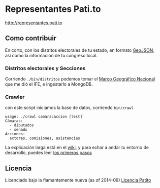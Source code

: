 # Representantes Pati.to

http://representantes.pati.to

## Como contribuir

En corto, con los distritos electorales de tu estado, en formato [GeoJSON](http://geojson.org), así como la información de tu congreso local.

### Distritos electorales y Secciones
Corriendo `./bin/distritos` podemos tomar el [Marco Geográfico Nacional](https://github.com/unRob/informacion-publica) que me dió el IFE, e ingestarlo a MongoDB.


### Crawler
con este script iniciamos la base de datos, corriendo `bin/crawl`

```text
usage: ./crawl camara:accion [test]
Cámaras:
  - diputados
  - senado
Acciones:
  actores, comisiones, asistencias
```

La explicación larga está en el [wiki](../../wiki/Como-contribuir), y para echar a andar tu entorno de desarrollo, puedes leer [los primeros pasos](../../wiki/First-RUN,-Forrest!-RUN!)

## Licencia
Licenciado bajo la flamantemente nueva (as of 2014-09) [Licencia Patito](LICENSE)
